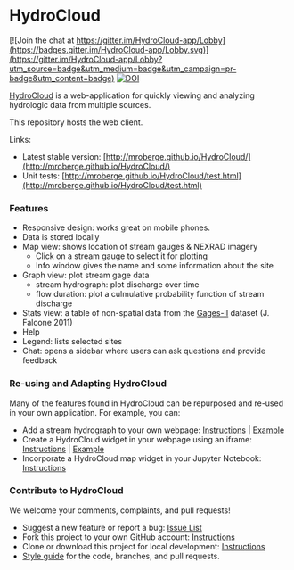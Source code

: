 HydroCloud
==========

[![Join the chat at https://gitter.im/HydroCloud-app/Lobby](https://badges.gitter.im/HydroCloud-app/Lobby.svg)](https://gitter.im/HydroCloud-app/Lobby?utm_source=badge&utm_medium=badge&utm_campaign=pr-badge&utm_content=badge) [![DOI](https://zenodo.org/badge/16010929.svg)](https://zenodo.org/badge/latestdoi/16010929)

[HydroCloud](http://hydrocloud.org) is a web-application for quickly viewing and analyzing hydrologic data from multiple sources.

This repository hosts the web client.

Links:
* Latest stable version: [http://mroberge.github.io/HydroCloud/](http://mroberge.github.io/HydroCloud/)
* Unit tests: [http://mroberge.github.io/HydroCloud/test.html](http://mroberge.github.io/HydroCloud/test.html)

### Features
* Responsive design: works great on mobile phones.
* Data is stored locally
* Map view: shows location of stream gauges & NEXRAD imagery
  * Click on a stream gauge to select it for plotting
  * Info window gives the name and some information about the site
* Graph view: plot stream gage data
  * stream hydrograph: plot discharge over time
  * flow duration: plot a culmulative probability function of stream discharge
* Stats view: a table of non-spatial data from the [Gages-II](https://water.usgs.gov/GIS/metadata/usgswrd/XML/gagesII_Sept2011.xml) dataset (J. Falcone 2011)
* Help
* Legend: lists selected sites
* Chat: opens a sidebar where users can ask questions and provide feedback

### Re-using and Adapting HydroCloud
Many of the features found in HydroCloud can be repurposed and re-used in your own application. For example, you can: 
* Add a stream hydrograph to your own webpage: [Instructions](https://github.com/mroberge/HydroCloud/wiki/Add-a-hydrograph-to-your-website) | [Example](http://mroberge.github.io/HydroCloud/example-hydrograph.html)
* Create a HydroCloud widget in your webpage using an iframe: [Instructions](https://github.com/mroberge/HydroCloud/wiki/Embed-HydroCloud) | [Example](http://mroberge.github.io/HydroCloud/example-iframe.html)
* Incorporate a HydroCloud map widget in your Jupyter Notebook: [Instructions](https://github.com/mroberge/HydroCloud/wiki/Using-hydrocloud-with-Jupyter-notebooks)

### Contribute to HydroCloud
We welcome your comments, complaints, and pull requests!
* Suggest a new feature or report a bug: [Issue List](https://github.com/mroberge/HydroCloud/issues)
* Fork this project to your own GitHub account: [Instructions](https://github.com/mroberge/HydroCloud/wiki/Contribute-to-HydroCloud)
* Clone or download this project for local development: [Instructions](https://github.com/mroberge/HydroCloud/wiki/Contribute-to-HydroCloud)
* [Style guide](https://github.com/mroberge/HydroCloud/wiki/Coding-Style-Conventions) for the code, branches, and pull requests. 
